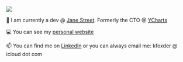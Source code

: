 <picture>
<source 
  srcset="https://github-readme-stats.vercel.app/api?username=KFoxder&show_icons=true&theme=transparent&custom_title=Public%20Contributions"
  media="(prefers-color-scheme: transparent)"
/>
<source
  srcset="https://github-readme-stats.vercel.app/api?username=KFoxder&show_icons=true&custom_title=Public%20Contributions"
  media="(prefers-color-scheme: light), (prefers-color-scheme: no-preference)"
/>
<img src="https://github-readme-stats.vercel.app/api?username=KFoxder&show_icons=true&theme=transparent&custom_title=Public%20Contributions" />
</picture>



🏢 I am currently a dev @ [Jane Street](https://www.janestreet.com/). Formerly the CTO @ [YCharts](https://ycharts.com/)

💻 You can see my [personal website](https://www.kevinfox.dev/)

📫 You can find me on [LinkedIn](https://www.linkedin.com/in/rkevinfox/) or you can always email me: kfoxder @ icloud dot com




<!--
**KFoxder/KFoxder** is a ✨ _special_ ✨ repository because its `README.md` (this file) appears on your GitHub profile.

Here are some ideas to get you started:

- 🔭 I’m currently working on ...
- 🌱 I’m currently learning ...
- 👯 I’m looking to collaborate on ...
- 🤔 I’m looking for help with ...
- 💬 Ask me about ...
- 📫 How to reach me: ...
- 😄 Pronouns: ...
- ⚡ Fun fact: ...
-->
